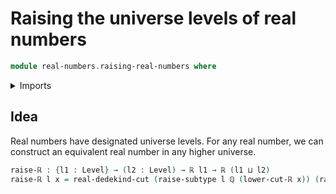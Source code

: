 # Raising the universe levels of real numbers

```agda
module real-numbers.raising-real-numbers where
```

<details><summary>Imports</summary>

```agda
open import elementary-number-theory.rational-numbers

open import foundation.raising-universe-levels
open import foundation.universe-levels

open import real-numbers.dedekind-real-numbers
```

</details>

## Idea

Real numbers have designated universe levels.  For any real number, we can
construct an equivalent real number in any higher universe.

```agda
raise-ℝ : {l1 : Level} → (l2 : Level) → ℝ l1 → ℝ (l1 ⊔ l2)
raise-ℝ l x = real-dedekind-cut (raise-subtype l ℚ (lower-cut-ℝ x)) (raise-subtype l ℚ (upper-cut-ℝ x)) {!   !}
```
